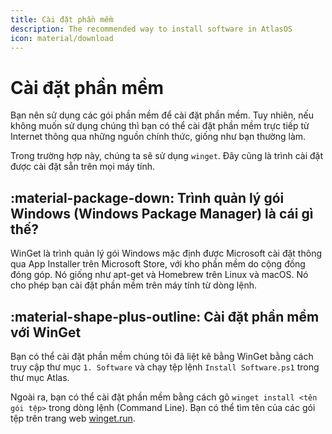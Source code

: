 ```yaml
---
title: Cài đặt phần mềm
description: The recommended way to install software in AtlasOS
icon: material/download
---
```


# Cài đặt phần mềm

Bạn nên sử dụng các gói phần mềm để cài đặt phần mềm. Tuy nhiên, nếu không muốn sử dụng chúng thì bạn có thể cài đặt phần mềm trực tiếp từ Internet thông qua những nguồn chính thức, giống như bạn thường làm.

Trong trường hợp này, chúng ta sẽ sử dụng `winget`. Đây cũng là trình cài đặt được cài đặt sẵn trên mọi máy tính.

## :material-package-down: Trình quản lý gói Windows (Windows Package Manager) là cái gì thế?

WinGet là trình quản lý gói Windows mặc định được Microsoft cài đặt thông qua App Installer trên Microsoft Store, với kho phần mềm do cộng đồng đóng góp. Nó giống như apt-get và Homebrew trên Linux và macOS. Nó cho phép bạn cài đặt phần mềm trên máy tính từ dòng lệnh.

## :material-shape-plus-outline: Cài đặt phần mềm với WinGet

Bạn có thể cài đặt phần mềm chúng tôi đã liệt kê bằng WinGet bằng cách truy cập thư mục `1. Software` và chạy tệp lệnh `Install Software.ps1` trong thư mục Atlas.

Ngoài ra, bạn có thể cài đặt phần mềm bằng cách gõ `winget install <tên gói tệp>` trong dòng lệnh (Command Line). Bạn có thể tìm tên của các gói tệp trên trang web [winget.run](https://winget.run).
